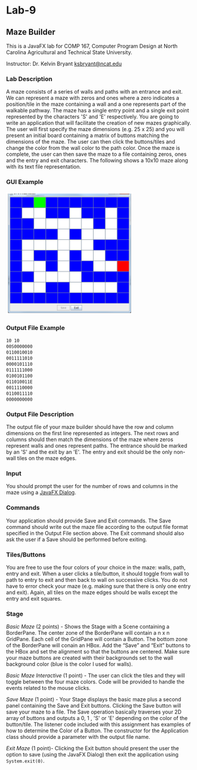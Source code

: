 # Lab-9
## Maze Builder

This is a JavaFX lab for COMP 167, Computer Program Design at North Carolina Agricultural and Technical State University.

Instructor: Dr. Kelvin Bryant ksbryant@ncat.edu

### Lab Description
A maze consists of a series of walls and paths with an entrance and exit. We can represent a maze with zeros and ones where a zero indicates a position/tile in the maze containing a wall and a one represents part of the walkable pathway. The maze has a single entry point and a single exit point represented by the characters 'S' and 'E' respectively. You are going to write an application that will facilitate the creation of new mazes graphically. The user will first specify the maze dimensions (e.g. 25 x 25) and you will present an initial board containing a matrix of buttons matching the dimensions of the maze. The user can then click the buttons/tiles and change the color from the wall color to the path color. Once the maze is complete, the user can then save the maze to a file containing zeros, ones and the entry and exit characters. The following shows a 10x10 maze along with its text file representation.

### GUI Example

![Maze Builder GUI](https://github.com/NCATCS/images/blob/master/Figure9-1.png)

### Output File Example

```
10 10
00S0000000
0110010010
0011111010
0000101110
0111111000
0100101100
011010011E
0011110000
0110011110
0000000000
```

### Output File Description

The output file of your maze builder should have the row and column dimensions on the first line represented as integers. The next rows and columns should then match the dimensions of the maze where zeros represent walls and ones represent paths. The entrance should be marked by an 'S' and the exit by an 'E'. The entry and exit should be the only non-wall tiles on the maze edges.

### Input

You should prompt the user for the number of rows and columns in the maze using a [JavaFX Dialog](http://code.makery.ch/blog/javafx-dialogs-official/).

### Commands

Your application should provide Save and Exit commands. The Save command should write out the maze file according to the output file format specified in the Output File section above. The Exit command should also ask the user if a Save should be performed before exiting.

### Tiles/Buttons

You are free to use the four colors of your choice in the maze: walls, path, entry and exit. When a user clicks a tile/button, it should toggle from wall to path to entry to exit and then back to wall on successive clicks. You do not have to error check your maze (e.g. making sure that there is only one entry and exit). Again, all tiles on the maze edges should be walls except the entry and exit squares.

### Stage

_Basic Maze_ (2 points) - Shows the Stage with a Scene containing a BorderPane. The center zone of the BorderPane will contain a n x n GridPane. Each cell of the GridPane will contain a Button. The bottom zone of the BorderPane will conain an HBox. Add the “Save” and “Exit” buttons to the HBox and set the alignment so that the buttons are centered. Make sure your maze buttons are created with their backgrounds set to the wall background color (blue is the color I used for walls).

_Basic Maze Interactive_ (1 point) - The user can click the tiles and they will toggle between the four maze colors. Code will be provided to handle the events related to the mouse clicks.

_Save Maze_ (1 point) - Your Stage displays the basic maze plus a second panel containing the Save and Exit buttons. Clicking the Save button will save your maze to a file. The Save operation basically traverses your 2D array of buttons and outputs a 0, 1 , 'S' or 'E' depending on the color of the button/tile. The listener code included with this assignment has examples of how to determine the Color of a Button. The constructor for the Application class should provide a parameter with the output file name.

_Exit Maze_ (1 point)- Clicking the Exit button should present the user the option to save (using the JavaFX Dialog) then exit the application using `System.exit(0)`.
